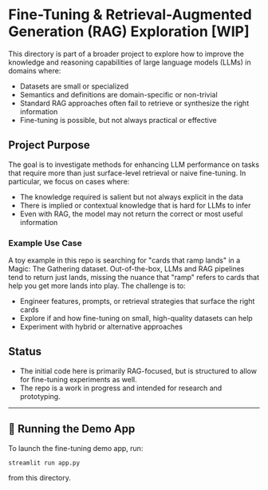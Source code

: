 # Fine-Tuning & Retrieval-Augmented Generation (RAG) Exploration [WIP]

This directory is part of a broader project to explore how to improve the knowledge and reasoning capabilities of large language models (LLMs) in domains where:
- Datasets are small or specialized
- Semantics and definitions are domain-specific or non-trivial
- Standard RAG approaches often fail to retrieve or synthesize the right information
- Fine-tuning is possible, but not always practical or effective

## Project Purpose
The goal is to investigate methods for enhancing LLM performance on tasks that require more than just surface-level retrieval or naive fine-tuning. In particular, we focus on cases where:
- The knowledge required is salient but not always explicit in the data
- There is implied or contextual knowledge that is hard for LLMs to infer
- Even with RAG, the model may not return the correct or most useful information

### Example Use Case
A toy example in this repo is searching for "cards that ramp lands" in a Magic: The Gathering dataset. Out-of-the-box, LLMs and RAG pipelines tend to return just lands, missing the nuance that "ramp" refers to cards that help you get more lands into play. The challenge is to:
- Engineer features, prompts, or retrieval strategies that surface the right cards
- Explore if and how fine-tuning on small, high-quality datasets can help
- Experiment with hybrid or alternative approaches

## Status
- The initial code here is primarily RAG-focused, but is structured to allow for fine-tuning experiments as well.
- The repo is a work in progress and intended for research and prototyping.

---

## 🚦 Running the Demo App

To launch the fine-tuning demo app, run:

```
streamlit run app.py
```

from this directory.

